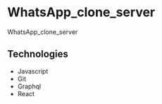 # WhatsApp_clone_server
WhatsApp_clone_server


## Technologies
  * Javascript
  * Git
  * Graphql
  * React
